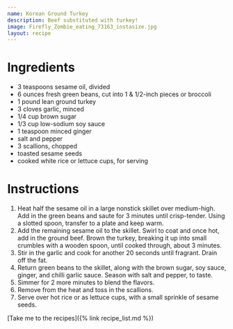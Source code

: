 ```yaml
---
name: Korean Ground Turkey
description: Beef substituted with turkey!
image: Firefly_Zombie_eating_73163_instasize.jpg
layout: recipe
---
```


# Ingredients
* 3 teaspoons sesame oil, divided
* 6 ounces fresh green beans, cut into 1 & 1/2-inch pieces or broccoli
* 1 pound lean ground turkey
* 3 cloves garlic, minced
* 1/4 cup brown sugar
* 1/3 cup low-sodium soy sauce
* 1 teaspoon minced ginger
* salt and pepper
* 3 scallions, chopped
* toasted sesame seeds
* cooked white rice or lettuce cups, for serving

# Instructions
1. Heat half the sesame oil in a large nonstick skillet over medium-high. Add in the green
    beans and saute for 3 minutes until crisp-tender. Using a slotted spoon, transfer to a plate 
    and keep warm.
1. Add the remaining sesame oil to the skillet. Swirl to coat and once hot, add in the ground 
    beef. Brown the turkey, breaking it up into small crumbles with a wooden spoon, until cooked through,
    about 3 minutes.
1. Stir in the garlic and cook for another 20 seconds until fragrant. Drain off the fat.
1. Return green beans to the skillet, along with the brown sugar, soy sauce, ginger, and chilli
    garlic sauce. Season with salt and pepper, to taste.
1. Simmer for 2 more minutes to blend the flavors.
1. Remove from the heat and toss in the scallions.
1. Serve over hot rice or as lettuce cups, with a small sprinkle of sesame seeds.

[Take me to the recipes]({% link recipe_list.md %})

